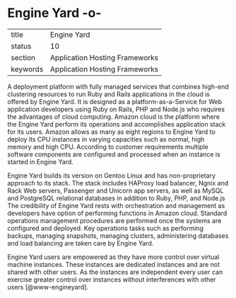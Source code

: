 # Engine Yard -o-


|          |                                |
| -------- | ------------------------------ |
| title    | Engine Yard                    | 
| status   | 10                             |
| section  | Application Hosting Frameworks |
| keywords | Application Hosting Frameworks |



A deployment platform with fully managed services that combines
high-end clustering resources to run Ruby and Rails applications in
the cloud is offered by Engine Yard. It is designed as a
platform-as-a-Service for Web application developers using Ruby on
Rails, PHP and Node.js who requires the advantages of cloud
computing. Amazon cloud is the platform where the Engine Yard perform
its operations and accomplishes application stack for its
users. Amazon allows as many as eight regions to Engine Yard to deploy
its CPU instances in varying capacities such as normal, high memory
and high CPU. According to customer requirements multiple software
components are configured and processed when an instance is started in
Engine Yard.
    
Engine Yard builds its version on Gentoo Linux and has non-proprietary
approach to its stack. The stack includes HAProxy load balancer, Ngnix
and Rack Web servers, Passenger and Unicorn app servers, as well as
MySQL and PostgreSQL relational databases in addition to Ruby, PHP,
and Node.js The credibility of Engine Yard rests with orchestration
and management as developers have option of performing functions in
Amazon cloud. Standard operations management procedures are performed
once the systems are configured and deployed. Key operations tasks
such as performing backups, managing snapshots, managing clusters,
administering databases and load balancing are taken care by Engine
Yard.
    
Engine Yard users are empowered as they have more control over virtual
machine instances. These instances are dedicated instances and are not
shared with other users. As the instances are independent every user
can exercise greater control over instances without interferences with
other users [@www-engineyard].




